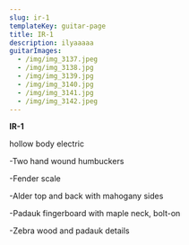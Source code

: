 ```yaml
---
slug: ir-1
templateKey: guitar-page
title: IR-1
description: ilyaaaaa
guitarImages:
  - /img/img_3137.jpeg
  - /img/img_3138.jpg
  - /img/img_3139.jpg
  - /img/img_3140.jpg
  - /img/img_3141.jpg
  - /img/img_3142.jpeg
---
```

**IR-1**

hollow body electric 

\-Two hand wound humbuckers

\-Fender scale 

\-Alder top and back with mahogany sides

\-Padauk fingerboard with maple neck, bolt-on

\-Zebra wood and padauk details
